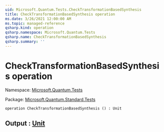 ```yaml
---
uid: Microsoft.Quantum.Tests.CheckTransformationBasedSynthesis
title: CheckTransformationBasedSynthesis operation
ms.date: 3/26/2021 12:00:00 AM
ms.topic: managed-reference
qsharp.kind: operation
qsharp.namespace: Microsoft.Quantum.Tests
qsharp.name: CheckTransformationBasedSynthesis
qsharp.summary: ''
---
```


# CheckTransformationBasedSynthesis operation

Namespace: [Microsoft.Quantum.Tests](xref:Microsoft.Quantum.Tests)

Package: [Microsoft.Quantum.Standard.Tests](https://nuget.org/packages/Microsoft.Quantum.Standard.Tests)




```qsharp
operation CheckTransformationBasedSynthesis () : Unit
```


## Output : [Unit](xref:microsoft.quantum.lang-ref.unit)

